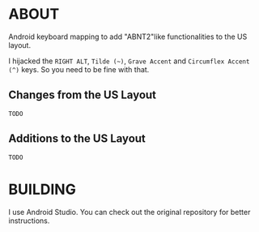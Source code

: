 # ABOUT

Android keyboard mapping to add "ABNT2"like functionalities to the US layout.

I hijacked the `RIGHT ALT`, `Tilde (~)`, `Grave Accent` and `Circumflex Accent (^)` keys. So you need to be fine with that.

## Changes from the US Layout

`TODO`

## Additions to the US Layout

`TODO`

# BUILDING

I use Android Studio. You can check out the original repository for better instructions.